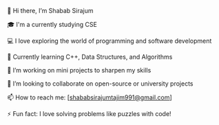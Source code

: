 👋 Hi there, I’m Shabab Sirajum

🎓 I'm a currently studying CSE 

💻 I love exploring the world of programming and software development

🌱 Currently learning C++, Data Structures, and Algorithms

🔭 I’m working on mini projects to sharpen my skills

🤝 I’m looking to collaborate on open-source or university projects

📫 How to reach me: [shababsirajumtajim991@gmail.com]

⚡ Fun fact: I love solving problems like puzzles with code!

